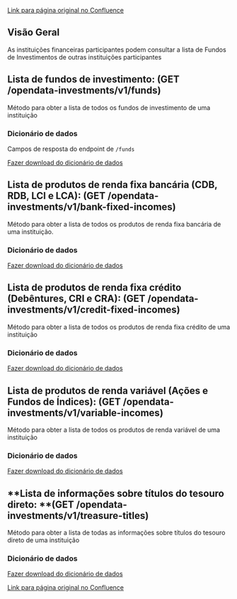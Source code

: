 [Link para página original no Confluence](https://openfinancebrasil.atlassian.net/wiki/spaces/OF/pages/56492050)

## **Visão Geral**

As instituições financeiras participantes podem consultar a lista de Fundos de Investimentos de outras instituições participantes

## **Lista de fundos de investimento**: (GET /opendata-investments/v1/funds)

Método para obter a lista de todos os fundos de investimento de uma instituição

### Dicionário de dados

Campos de resposta do endpoint de `/funds`

[Fazer download do dicionário de dados](https://openbanking-brasil.github.io/openapi/dictionary/investmentsGetFunds_v1.csv)

## **Lista de produtos de renda fixa bancária (CDB, RDB, LCI e LCA)**: (GET /opendata-investments/v1/bank-fixed-incomes)

Método para obter a lista de todos os produtos de renda fixa bancária de uma instituição.

### Dicionário de dados

[Fazer download do dicionário de dados](https://openbanking-brasil.github.io/openapi/dictionary/investmentsGetFixedIncomeBank_v1.csv)

## **Lista de produtos de renda fixa crédito (Debêntures, CRI e CRA)**: (GET /opendata-investments/v1/credit-fixed-incomes)

Método para obter a lista de todos os produtos de renda fixa crédito de uma instituição

### Dicionário de dados

[Fazer download do dicionário de dados](https://openbanking-brasil.github.io/openapi/dictionary/investmentsGetFixedIncomeCredit_v1.csv)

## **Lista de produtos de renda variável (Ações e Fundos de Índices)**: (GET /opendata-investments/v1/variable-incomes)

Método para obter a lista de todos os produtos de renda variável de uma instituição

### Dicionário de dados

[Fazer download do dicionário de dados](https://openbanking-brasil.github.io/openapi/dictionary/investmentsGetVariableIncome_v1.csv)

## **Lista de informações sobre títulos do tesouro direto: **(GET /opendata-investments/v1/treasure-titles)

Método para obter a lista de todas as informações sobre títulos do tesouro direto de uma instituição

### Dicionário de dados

[Fazer download do dicionário de dados](https://openbanking-brasil.github.io/openapi/dictionary/investmentsGetTreasure_v1.csv)

[Link para página original no Confluence](https://openfinancebrasil.atlassian.net/wiki/spaces/OF/pages/56492050)